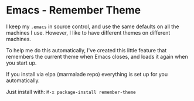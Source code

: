 # Emacs - Remember Theme

I keep my `.emacs` in source control, and use the same defaults on all
the machines I use. However, I like to have different themes on
different machines.

To help me do this automatically, I've created this little feature that
remembers the current theme when Emacs closes, and loads it again when
you start up.

If you install via elpa (marmalade repo) everything is set up for you
automatically.

Just install with: `M-x package-install remember-theme`
